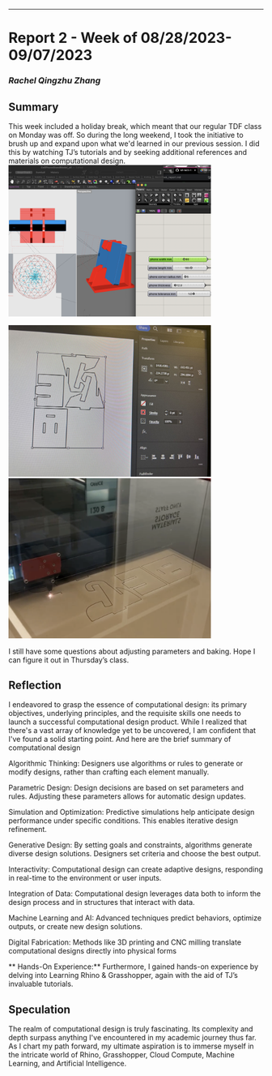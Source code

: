 ---
# Report 2 - Week of 08/28/2023-09/07/2023 #
### *Rachel Qingzhu Zhang* ###

## Summary ##
This week included a holiday break, which meant that our regular TDF class on Monday was off. So during the long weekend, I took the initiative to brush up and expand upon what we'd learned in our previous session. I did this by watching TJ’s tutorials and by seeking additional references and materials on computational design.
<img width="400" alt="Screenshot%202023-08-30%20at%2016.14.28" src="https://github.com/Berkeley-MDes/tdf-fa23-Rachel-Qingzhu-Zhang/blob/main/weekly-reports/Screenshot%202023-08-30%20at%2016.14.28.png">


<img width="400" alt="WechatIMG929.jpg" src="https://github.com/Berkeley-MDes/tdf-fa23-Rachel-Qingzhu-Zhang/blob/main/weekly-reports/WechatIMG929.jpg">

<img width="400" alt="cutting.png" src="https://github.com/Berkeley-MDes/tdf-fa23-Rachel-Qingzhu-Zhang/blob/main/weekly-reports/cutting.png">

I still have some questions about adjusting parameters and baking. Hope I can figure it out in Thursday’s class.


## Reflection ##

I endeavored to grasp the essence of computational design: its primary objectives, underlying principles, and the requisite skills one needs to launch a successful computational design product. While I realized that there's a vast array of knowledge yet to be uncovered, I am confident that I've found a solid starting point. And here are the  brief summary of computational design

Algorithmic Thinking: Designers use algorithms or rules to generate or modify designs, rather than crafting each element manually.

Parametric Design: Design decisions are based on set parameters and rules. Adjusting these parameters allows for automatic design updates.

Simulation and Optimization: Predictive simulations help anticipate design performance under specific conditions. This enables iterative design refinement.

Generative Design: By setting goals and constraints, algorithms generate diverse design solutions. Designers set criteria and choose the best output.

Interactivity: Computational design can create adaptive designs, responding in real-time to the environment or user inputs.

Integration of Data: Computational design leverages data both to inform the design process and in structures that interact with data.

Machine Learning and AI: Advanced techniques predict behaviors, optimize outputs, or create new design solutions.

Digital Fabrication: Methods like 3D printing and CNC milling translate computational designs directly into physical forms

** Hands-On Experience:**
Furthermore, I gained hands-on experience by delving into Learning Rhino & Grasshopper, again with the aid of TJ’s invaluable tutorials.

## Speculation ##
The realm of computational design is truly fascinating. Its complexity and depth surpass anything I've encountered in my academic journey thus far. As I chart my path forward, my ultimate aspiration is to immerse myself in the intricate world of Rhino, Grasshopper, Cloud Compute, Machine Learning, and Artificial Intelligence.
